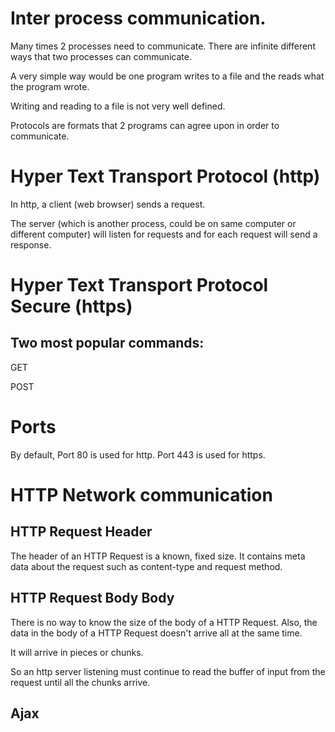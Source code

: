 # Inter process communication.

Many times 2 processes need to communicate. There are infinite different ways that two processes can communicate.

A very simple way would be one program writes to a file and
the reads what the program wrote.

Writing and reading to a file is not very well defined.

Protocols are formats that 2 programs can agree upon in order to communicate.

# Hyper Text Transport Protocol (http)

In http, a client (web browser) sends a request.

The server (which is another process, could be on same computer or different computer) will listen for requests and for each request will
send a response.

# Hyper Text Transport Protocol Secure (https)


## Two most popular commands:

GET

POST

# Ports

By default, Port 80 is used for http.
Port 443 is used for https.

# HTTP Network communication

## HTTP Request Header

The header of an HTTP Request is a known, fixed size. It contains meta data
about the request such as content-type and request method.

## HTTP Request Body Body

There is no way to know the size of the body of a HTTP Request. Also, the data
in the body of a HTTP Request doesn't arrive all at the same time.

It will arrive in pieces or chunks.

So an http server listening must continue to read the buffer of input from the
request until all the chunks arrive.

## Ajax
